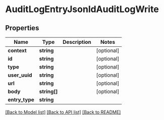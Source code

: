 # AuditLogEntryJsonldAuditLogWrite

## Properties
Name | Type | Description | Notes
------------ | ------------- | ------------- | -------------
**context** | **string** |  | [optional] 
**id** | **string** |  | [optional] 
**type** | **string** |  | [optional] 
**user_uuid** | **string** |  | [optional] 
**url** | **string** |  | [optional] 
**body** | **string[]** |  | [optional] 
**entry_type** | **string** |  | 

[[Back to Model list]](../../README.md#documentation-for-models) [[Back to API list]](../../README.md#documentation-for-api-endpoints) [[Back to README]](../../README.md)


